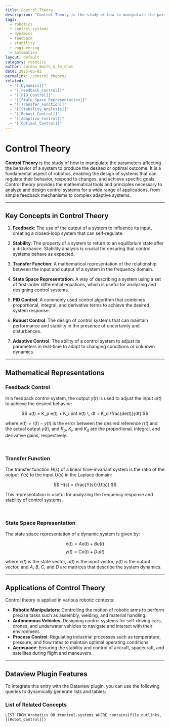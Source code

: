 ```yaml
---
title: Control Theory
description: "Control Theory is the study of how to manipulate the parameters affecting the behavior of a system to produce the desired or optimal outcome."
tags:
  - robotics
  - control-systems
  - dynamics
  - feedback
  - stability
  - engineering
  - automation
layout: default
category: robotics
author: Jordan_Smith_&_le_Chat
date: 2025-05-02
permalink: /control_theory/
related:
  - "[[Dynamics]]"
  - "[[Feedback_Control]]"
  - "[[PID_Control]]"
  - "[[State_Space_Representation]]"
  - "[[Transfer_Function]]"
  - "[[Stability_Analysis]]"
  - "[[Robust_Control]]"
  - "[[Adaptive_Control]]"
  - "[[Optimal_Control]]"
---
```


# Control Theory

**Control Theory** is the study of how to manipulate the parameters affecting the behavior of a system to produce the desired or optimal outcome. It is a fundamental aspect of robotics, enabling the design of systems that can regulate their behavior, respond to changes, and achieve specific goals. Control theory provides the mathematical tools and principles necessary to analyze and design control systems for a wide range of applications, from simple feedback mechanisms to complex adaptive systems.

---

## Key Concepts in Control Theory

1. **Feedback**: The use of the output of a system to influence its input, creating a closed-loop system that can self-regulate.

2. **Stability**: The property of a system to return to an equilibrium state after a disturbance. Stability analysis is crucial for ensuring that control systems behave as expected.

3. **Transfer Function**: A mathematical representation of the relationship between the input and output of a system in the frequency domain.

4. **State Space Representation**: A way of describing a system using a set of first-order differential equations, which is useful for analyzing and designing control systems.

5. **PID Control**: A commonly used control algorithm that combines proportional, integral, and derivative terms to achieve the desired system response.

6. **Robust Control**: The design of control systems that can maintain performance and stability in the presence of uncertainty and disturbances.

7. **Adaptive Control**: The ability of a control system to adjust its parameters in real-time to adapt to changing conditions or unknown dynamics.

---

## Mathematical Representations

### Feedback Control

In a feedback control system, the output $y(t)$ is used to adjust the input $u(t)$ to achieve the desired behavior:

$$
u(t) = K_p e(t) + K_i \int e(t) \, dt + K_d \frac{de(t)}{dt}
$$

where $e(t) = r(t) - y(t)$ is the error between the desired reference $r(t)$ and the actual output $y(t)$, and $K_p$, $K_i$, and $K_d$ are the proportional, integral, and derivative gains, respectively.

<br>

### Transfer Function

The transfer function $H(s)$ of a linear time-invariant system is the ratio of the output $Y(s)$ to the input $U(s)$ in the Laplace domain:

$$
H(s) = \frac{Y(s)}{U(s)}
$$

This representation is useful for analyzing the frequency response and stability of control systems.

<br>

### State Space Representation

The state space representation of a dynamic system is given by:

$$
\dot{x}(t) = A x(t) + B u(t)
$$
$$
y(t) = C x(t) + D u(t)
$$

where $x(t)$ is the state vector, $u(t)$ is the input vector, $y(t)$ is the output vector, and $A$, $B$, $C$, and $D$ are matrices that describe the system dynamics.

---

## Applications of Control Theory

Control theory is applied in various robotic contexts:

- **Robotic Manipulators**: Controlling the motion of robotic arms to perform precise tasks such as assembly, welding, and material handling.
- **Autonomous Vehicles**: Designing control systems for self-driving cars, drones, and underwater vehicles to navigate and interact with their environment.
- **Process Control**: Regulating industrial processes such as temperature, pressure, and flow rates to maintain optimal operating conditions.
- **Aerospace**: Ensuring the stability and control of aircraft, spacecraft, and satellites during flight and maneuvers.

---

## Dataview Plugin Features

To integrate this entry with the Dataview plugin, you can use the following queries to dynamically generate lists and tables:

### List of Related Concepts

```dataview
LIST FROM #robotics OR #control-systems WHERE contains(file.outlinks, [[Robot_Control]])
